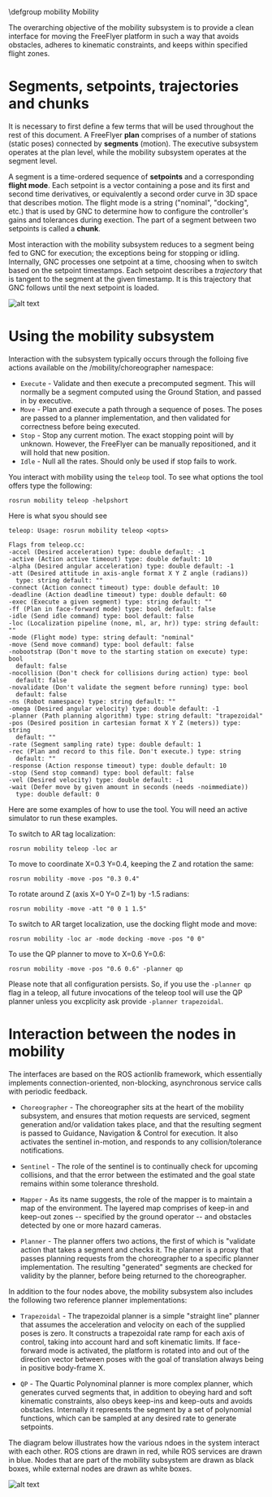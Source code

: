 \defgroup mobility Mobility 
 
The overarching objective of the mobility subsystem is to provide a clean interface for moving the FreeFlyer platform in such a way that avoids obstacles, adheres to kinematic constraints, and keeps within specified flight zones.

# Segments, setpoints, trajectories and chunks

It is necessary to first define a few terms that will be used throughout the rest of this document. A FreeFlyer **plan** comprises of a number of stations (static poses) connected by **segments** (motion). The executive subsystem operates at the plan level, while the mobility subsystem operates at the segment level.

A segment is a time-ordered sequence of **setpoints** and a corresponding **flight mode**. Each setpoint is a vector containing a pose and its first and second time derivatives, or equivalently a second order curve in 3D space that describes motion. The flight mode is a string ("nominal", "docking", etc.) that is used by GNC to determine how to configure the controller's gains and tolerances during exection. The part of a segment between two setpoints is called a **chunk**.

Most interaction with the mobility subsystem reduces to a segment being fed to GNC for execution; the exceptions being for stopping or idling. Internally, GNC processes one setpoint at a time, choosing when to switch based on the setpoint timestamps. Each setpoint describes a *trajectory* that is tangent to the segment at the given timestamp. It is this trajectory that GNC follows until the next setpoint is loaded.

![alt text](../images/mobility/definitions.png "Plans, segments, setpoints and trajectories")

# Using the mobility subsystem

Interaction with the subsystem typically occurs through the folloing five actions available on the /mobility/choreographer namespace:

* `Execute` - Validate and then execute a precomputed segment. This will normally be a segment computed using the Ground Station, and passed in by executive.
* `Move` - Plan and execute a path through a sequence of poses. The poses are passed to a planner implementation, and then validated for correctness before being executed.
* `Stop` - Stop any current motion. The exact stopping point will by unknown. However, the FreeFlyer can be manually repositioned, and it will hold that new position.
* `Idle` - Null all the rates. Should only be used if stop fails to work.

You interact with mobility using the `teleop` tool. To see what options the tool offers type the following:

    rosrun mobility teleop -helpshort

Here is what syou should see

    teleop: Usage: rosrun mobility teleop <opts>

    Flags from teleop.cc:
    -accel (Desired acceleration) type: double default: -1
    -active (Action active timeout) type: double default: 10
    -alpha (Desired angular acceleration) type: double default: -1
    -att (Desired attitude in axis-angle format X Y Z angle (radians))
      type: string default: ""
    -connect (Action connect timeout) type: double default: 10
    -deadline (Action deadline timeout) type: double default: 60
    -exec (Execute a given segment) type: string default: ""
    -ff (Plan in face-forward mode) type: bool default: false
    -idle (Send idle command) type: bool default: false
    -loc (Localization pipeline (none, ml, ar, hr)) type: string default: ""
    -mode (Flight mode) type: string default: "nominal"
    -move (Send move command) type: bool default: false
    -nobootstrap (Don't move to the starting station on execute) type: bool
      default: false
    -nocollision (Don't check for collisions during action) type: bool
      default: false
    -novalidate (Don't validate the segment before running) type: bool
      default: false
    -ns (Robot namespace) type: string default: ""
    -omega (Desired angular velocity) type: double default: -1
    -planner (Path planning algorithm) type: string default: "trapezoidal"
    -pos (Desired position in cartesian format X Y Z (meters)) type: string
      default: ""
    -rate (Segment sampling rate) type: double default: 1
    -rec (Plan and record to this file. Don't execute.) type: string
      default: ""
    -response (Action response timeout) type: double default: 10
    -stop (Send stop command) type: bool default: false
    -vel (Desired velocity) type: double default: -1
    -wait (Defer move by given amount in seconds (needs -noimmediate))
      type: double default: 0

Here are some examples of how to use the tool. You will need an active simulator to run these examples.

To switch to AR tag localization:

    rosrun mobility teleop -loc ar

To move to coordinate X=0.3 Y=0.4, keeping the Z and rotation the same:

    rosrun mobility -move -pos "0.3 0.4"

To rotate around Z (axis X=0 Y=0 Z=1) by -1.5 radians:

    rosrun mobility -move -att "0 0 1 1.5"

To switch to AR target localization, use the docking flight mode and move:

    rosrun mobility -loc ar -mode docking -move -pos "0 0"

To use the QP planner to move to X=0.6 Y=0.6:

    rosrun mobility -move -pos "0.6 0.6" -planner qp

Please note that all configuration persists. So, if you use the `-planner qp` flag in a teleop, all future invocations of the teleop tool will use the QP planner unless you excplicity ask provide `-planner trapezoidal`.


# Interaction between the nodes in mobility

The interfaces are based on the ROS actionlib framework, which essentially implements connection-oriented, non-blocking, asynchronous service calls with periodic feedback.

* `Choreographer` - The choreographer sits at the heart of the mobility subsystem, and ensures that motion requests are serviced, segment generation and/or validation takes place, and that the resulting segment is passed to Guidance, Navigation & Control for execution. It also activates the sentinel in-motion, and responds to any collision/tolerance notifications.

* `Sentinel` - The role of the sentinel is to continually check for upcoming collisions, and that the error between the estimated and the goal state remains within some tolerance threshold.

* `Mapper` -  As its name suggests, the role of the mapper is to maintain a map of the environment. The layered map comprises of keep-in and keep-out zones -- specified by the ground operator -- and obstacles detected by one or more hazard cameras.

* `Planner` - The planner offers two actions, the first of which is "validate action that takes a segment and checks it. The planner is a proxy that passes planning requests from the choreographer to a specific planner implementation. The resulting "generated" segments are checked for validity by the planner, before being returned to the choreographer.

In addition to the four nodes above, the mobility subsystem also includes the following two reference planner implementations:

* `Trapezoidal` - The trapezoidal planner is a simple "straight line" planner that assumes the acceleration and velocity on each of the supplied poses is zero. It constructs a trapezoidal rate ramp for each axis of control, taking into account hard and soft kinematic limits. If face-forward mode is activated, the platform is rotated into and out of the direction vector between poses with the goal of translation always being in positive body-frame X.

* `QP` -  The Quartic Polynominal planner is more complex planner, which generates curved segments that, in addition to obeying hard and soft kinematic constraints, also obeys keep-ins and keep-outs and avoids obstacles. Internally it represents the segment by a set of polynomial functions, which can be sampled at any desired rate to generate setpoints.

The diagram below illustrates how the various ndoes in the system interact with each other. ROS ctions are drawn in red, while ROS services are drawn in blue. Nodes that are part of the mobility subsystem are drawn as black boxes, while external nodes are drawn as white boxes.

![alt text](../images/mobility/overview.png "Interaction between mobility modules")